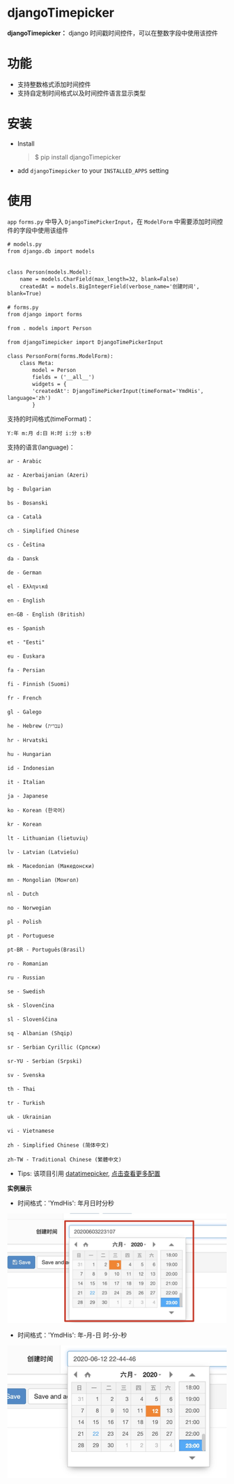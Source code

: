 djangoTimepicker
=========================

**djangoTimepicker：** django 时间戳时间控件，可以在整数字段中使用该控件

功能
=========

- 支持整数格式添加时间控件
- 支持自定制时间格式以及时间控件语言显示类型

安装
=============

* Install
    > $ pip install djangoTimepicker

* add `djangoTimepicker` to your `INSTALLED_APPS` setting

使用
======

`app` `forms.py` 中导入 `DjangoTimePickerInput`，在 `ModelForm` 中需要添加时间控件的字段中使用该组件

    # models.py
    from django.db import models


    class Person(models.Model):
        name = models.CharField(max_length=32, blank=False)
        createdAt = models.BigIntegerField(verbose_name='创建时间', blank=True)

    # forms.py
    from django import forms

    from . models import Person

    from djangoTimepicker import DjangoTimePickerInput

    class PersonForm(forms.ModelForm):
        class Meta:
            model = Person
            fields = ('__all__')
            widgets = {
            'createdAt': DjangoTimePickerInput(timeFormat='YmdHis', language='zh')
            }



支持的时间格式(timeFormat)：
    
    Y:年 m:月 d:日 H:时 i:分 s:秒

支持的语言(language)：

    ar - Arabic

    az - Azerbaijanian (Azeri)

    bg - Bulgarian

    bs - Bosanski

    ca - Català

    ch - Simplified Chinese

    cs - Čeština

    da - Dansk

    de - German

    el - Ελληνικά

    en - English

    en-GB - English (British)

    es - Spanish

    et - "Eesti"

    eu - Euskara

    fa - Persian

    fi - Finnish (Suomi)

    fr - French

    gl - Galego

    he - Hebrew (עברית)

    hr - Hrvatski

    hu - Hungarian

    id - Indonesian

    it - Italian

    ja - Japanese

    ko - Korean (한국어)

    kr - Korean

    lt - Lithuanian (lietuvių)

    lv - Latvian (Latviešu)

    mk - Macedonian (Македонски)

    mn - Mongolian (Монгол)

    nl - Dutch

    no - Norwegian

    pl - Polish

    pt - Portuguese

    pt-BR - Português(Brasil)

    ro - Romanian
    
    ru - Russian

    se - Swedish

    sk - Slovenčina

    sl - Slovenščina

    sq - Albanian (Shqip)

    sr - Serbian Cyrillic (Српски)

    sr-YU - Serbian (Srpski)

    sv - Svenska

    th - Thai

    tr - Turkish

    uk - Ukrainian

    vi - Vietnamese

    zh - Simplified Chinese (简体中文)

    zh-TW - Traditional Chinese (繁體中文)

- Tips: 该项目引用 [datatimepicker](https://github.com/xdan/datetimepicker), [点击查看更多配置](https://xdsoft.net/jqplugins/datetimepicker/)

**实例展示**
- 时间格式：'YmdHis': 年月日时分秒

![image](https://github.com/DanielZhui/django-time-picker/blob/master/display/created.jpg)

- 时间格式：'YmdHis': 年-月-日 时-分-秒

![image](https://github.com/DanielZhui/django-time-picker/blob/master/display/createds.jpg)